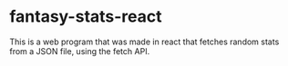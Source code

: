 # fantasy-stats-react

This is a web program that was made in react that fetches random stats from a JSON file, using the fetch API.
